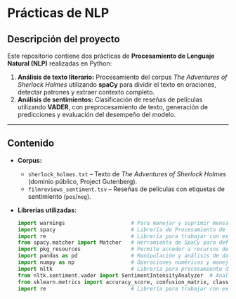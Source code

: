 # Prácticas de NLP

## Descripción del proyecto
Este repositorio contiene dos prácticas de **Procesamiento de Lenguaje Natural (NLP)** realizadas en Python:

1. **Análisis de texto literario:** Procesamiento del corpus *The Adventures of Sherlock Holmes* utilizando **spaCy** para dividir el texto en oraciones, detectar patrones y extraer contexto completo.  
2. **Análisis de sentimientos:** Clasificación de reseñas de películas utilizando **VADER**, con preprocesamiento de texto, generación de predicciones y evaluación del desempeño del modelo.

---

## Contenido

- **Corpus:**  
  - `sherlock_holmes.txt` – Texto de *The Adventures of Sherlock Holmes* (dominio público, Project Gutenberg).  
  - `filmreviews_sentiment.tsv` – Reseñas de películas con etiquetas de sentimiento (`pos`/`neg`).

- **Librerías utilizadas:**  
  ```python
  import warnings                     # Para manejar y suprimir mensajes de advertencia
  import spacy                        # Librería de Procesamiento de Lenguaje Natural (NLP)
  import re                           # Librería para trabajar con expresiones regulares, permite buscar, extraer y manipular patrones de texto de manera eficiente.
  from spacy.matcher import Matcher   # Herramienta de SpaCy para definir y buscar patrones en el texto
  import pkg_resources                # Permite acceder a recursos dentro de paquetes Python, verificar versiones de librerías y manejar dependencias de manera programática
  import pandas as pd                 # Manipulación y análisis de datos en estructuras tipo DataFrame
  import numpy as np                  # Operaciones numéricas y manejo de arreglos
  import nltk                         # Librería para procesamiento de lenguaje natural
  from nltk.sentiment.vader import SentimentIntensityAnalyzer  # Analizador de sentimiento VADER
  from sklearn.metrics import accuracy_score, confusion_matrix, classification_report     # Métricas de evaluación para modelos de clasificación
  import re                           # Librería para trabajar con expresiones regulares, permite buscar, extraer y manipular patrones de texto de manera eficiente
